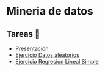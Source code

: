 ﻿# Mineria de datos

## Tareas 🚀

* [Presentación](https://github.com/RodolfoTorresContreras/Mineria_de_datos/blob/master/Regresion%20lineal.pdf)
* [Ejercicio Datos aleatorios](https://github.com/RodolfoTorresContreras/Mineria_de_datos/blob/master/Datos%20aleatorios%2C%20Regre.Lineal.pdf)
* [Ejercicio Regresion Lineal Simple](https://github.com/RodolfoTorresContreras/Mineria_de_datos/blob/master/Regresi%C3%B3n%20Lineal%20simple.pdf)
